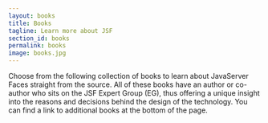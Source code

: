 ```yaml
---
layout: books
title: Books
tagline: Learn more about JSF
section_id: books
permalink: books
image: books.jpg
---
```


Choose from the following collection of books to learn about JavaServer Faces straight from the source.
All of these books have an author or co-author who sits on the JSF Expert Group (EG), thus offering a
unique insight into the reasons and decisions behind the design of the technology. You can find a link
to additional books at the bottom of the page.